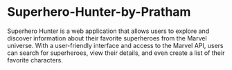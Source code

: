 # Superhero-Hunter-by-Pratham
Superhero Hunter is a web application that allows users to explore and discover information about their favorite superheroes from the Marvel universe. With a user-friendly interface and access to the Marvel API, users can search for superheroes, view their details, and even create a list of their favorite characters.
